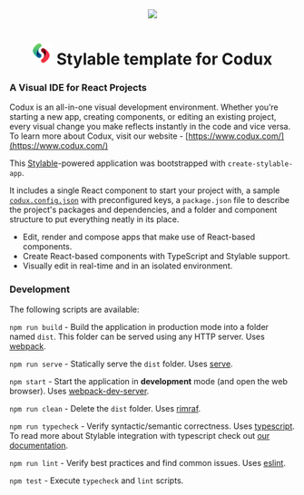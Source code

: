 <div align="center">  
    <img height="50"src="./src/assets/images/codux.svg">  
    <h1 ><img height="40"src="./src/assets/stylable.svg"> Stylable template for Codux</h1>
</div>

### A Visual IDE for React Projects

Codux is an all-in-one visual development environment. Whether you’re starting a new app, creating components, or editing an existing project, every visual change you make reflects instantly in the code and vice versa. To learn more about Codux, visit our website - [https://www.codux.com/](https://www.codux.com/)

This [Stylable](https://github.com/wix/stylable)-powered application was bootstrapped with `create-stylable-app`.

It includes a single React component to start your project with, a sample [`codux.config.json`](codux.config.json) with preconfigured keys, a `package.json` file to describe the project's packages and dependencies, and a folder and component structure to put everything neatly in its place.

-   Edit, render and compose apps that make use of React-based components.
-   Create React-based components with TypeScript and Stylable support.
-   Visually edit in real-time and in an isolated environment.

### Development

The following scripts are available:

`npm run build` - Build the application in production mode into a folder named `dist`. This folder can be served using any HTTP server. Uses [webpack](https://github.com/webpack/webpack).

`npm run serve` - Statically serve the `dist` folder. Uses [serve](https://github.com/zeit/serve).

`npm start` - Start the application in **development** mode (and open the web browser). Uses [webpack-dev-server](https://github.com/webpack/webpack-dev-server).

`npm run clean` - Delete the `dist` folder. Uses [rimraf](https://github.com/isaacs/rimraf).

`npm run typecheck` - Verify syntactic/semantic correctness. Uses [typescript](https://github.com/microsoft/TypeScript). To read more about Stylable integration with typescript check out [our documentation](https://stylable.io/docs/getting-started/typescript-integration).

`npm run lint` - Verify best practices and find common issues. Uses [eslint](https://github.com/eslint/eslint).

`npm test` - Execute `typecheck` and `lint` scripts.
